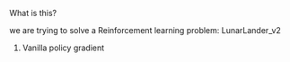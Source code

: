 What is this?

we are trying to solve a Reinforcement learning problem: LunarLander_v2

1. Vanilla policy gradient